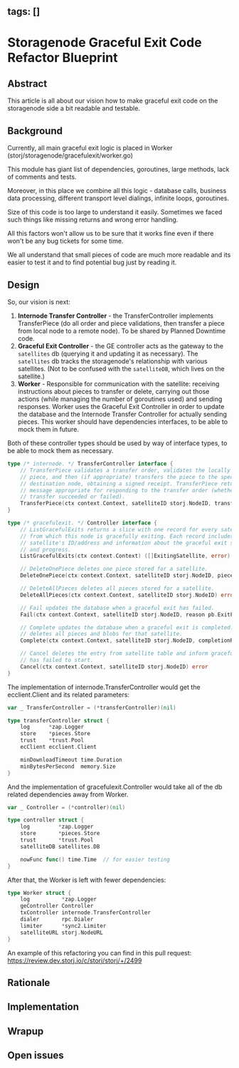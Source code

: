 tags: []
---

# Storagenode Graceful Exit Code Refactor Blueprint

## Abstract

This article is all about our vision how to make graceful exit code on the storagenode side a bit readable and testable.

## Background

Currently, all main graceful exit logic is placed in Worker (storj/storagenode/gracefulexit/worker.go)

This module has giant list of dependencies, goroutines, large methods, lack of comments and tests.

Moreover, in this place we combine all this logic - database calls, business data processing, different transport level dialings, infinite loops, goroutines.

Size of this code is too large to understand it easily. Sometimes we faced such things like missing returns and wrong error handling.

All this factors won't allow us to be sure that it works fine even if there won't be any bug tickets for some time.

We all understand that small pieces of code are much more readable and its easier to test it and to find potential bug just by reading it.

## Design

So, our vision is next:

1. **Internode Transfer Controller** - the TransferController implements TransferPiece (do all order and piece validations, then transfer a piece from local node to a remote node). To be shared by Planned Downtime code.
1. **Graceful Exit Controller** - the GE controller acts as the gateway to the ``satellites`` db (querying it and updating it as necessary). The ``satellites`` db tracks the storagenode's relationship with various satellites. (Not to be confused with the ``satelliteDB``, which lives on the satellite.)
1. **Worker** - Responsible for communication with the satellite: receiving instructions about pieces to transfer or delete, carrying out those actions (while managing the number of goroutines used) and sending responses. Worker uses the Graceful Exit Controller in order to update the database and the Internode Transfer Controller for actually sending pieces. This worker should have dependencies interfaces, to be able to mock them in future.

Both of these controller types should be used by way of interface types, to be able to mock them as necessary.

```go
type /* internode. */ TransferController interface {
	// TransferPiece validates a transfer order, validates the locally stored
	// piece, and then (if appropriate) transfers the piece to the specified
	// destination node, obtaining a signed receipt. TransferPiece returns a
	// message appropriate for responding to the transfer order (whether the
	// transfer succeeded or failed).
	TransferPiece(ctx context.Context, satelliteID storj.NodeID, transferPiece *pb.TransferPiece) *pb.StorageNodeMessage
}
```

```go
type /* gracefulexit. */ Controller interface {
	// ListGracefulExits returns a slice with one record for every satellite
	// from which this node is gracefully exiting. Each record includes the
	// satellite's ID/address and information about the graceful exit status
	// and progress.
	ListGracefulExits(ctx context.Context) ([]ExitingSatellite, error)

	// DeleteOnePiece deletes one piece stored for a satellite.
	DeleteOnePiece(ctx context.Context, satelliteID storj.NodeID, pieceID storj.PieceID) error

	// DeleteAllPieces deletes all pieces stored for a satellite.
	DeleteAllPieces(ctx context.Context, satelliteID storj.NodeID) error

	// Fail updates the database when a graceful exit has failed.
	Fail(ctx context.Context, satelliteID storj.NodeID, reason pb.ExitFailed_Reason, exitFailedBytes []byte) error

	// Complete updates the database when a graceful exit is completed. It also
	// deletes all pieces and blobs for that satellite.
	Complete(ctx context.Context, satelliteID storj.NodeID, completionReceipt []byte, wait func()) error

	// Cancel deletes the entry from satellite table and inform graceful exit
	// has failed to start.
	Cancel(ctx context.Context, satelliteID storj.NodeID) error
}
```

The implementation of internode.TransferController would get the ecclient.Client and its related parameters:

```go
var _ TransferController = (*transferController)(nil)

type transferController struct {
	log      *zap.Logger
	store    *pieces.Store
	trust    *trust.Pool
	ecClient ecclient.Client

	minDownloadTimeout time.Duration
	minBytesPerSecond  memory.Size
}
```

And the implementation of gracefulexit.Controller would take all of the db related dependencies away from Worker.

```go
var _ Controller = (*controller)(nil)

type controller struct {
	log         *zap.Logger
	store       *pieces.Store
	trust       *trust.Pool
	satelliteDB satellites.DB

	nowFunc func() time.Time  // for easier testing
}
```

After that, the Worker is left with fewer dependencies:

```go
type Worker struct {
	log          *zap.Logger
	geController Controller
	txController internode.TransferController
	dialer       rpc.Dialer
	limiter      *sync2.Limiter
	satelliteURL storj.NodeURL
}
```

An example of this refactoring you can find in this pull request:
https://review.dev.storj.io/c/storj/storj/+/2499

## Rationale

## Implementation

## Wrapup

## Open issues
